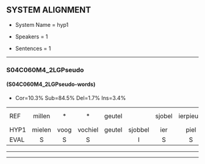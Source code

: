 
## SYSTEM ALIGNMENT

- System Name = hyp1

- Speakers = 1

- Sentences = 1

---

### S04C060M4_2LGPseudo

#### (S04C060M4_2LGPseudo-words)

- Cor=10.3%	Sub=84.5%	Del=1.7%	Ins=3.4%

|  |  |  |  |  |  |  |  |  |  |  |  |  |  |  |  |  |  |  |  |  |  |  |  |  |  |  |  |  |  |  |  |  |  |  |  |  |  |  |  |  |  |  |  |  |  |  |  |  |  |  |  |  |  |  |  |  |  |  |
|:--- |:---:|:---:|:---:|:---:|:---:|:---:|:---:|:---:|:---:|:---:|:---:|:---:|:---:|:---:|:---:|:---:|:---:|:---:|:---:|:---:|:---:|:---:|:---:|:---:|:---:|:---:|:---:|:---:|:---:|:---:|:---:|:---:|:---:|:---:|:---:|:---:|:---:|:---:|:---:|:---:|:---:|:---:|:---:|:---:|:---:|:---:|:---:|:---:|:---:|:---:|:---:|:---:|:---:|:---:|:---:|:---:|:---:|:---:|
| REF | millen | * | * | geutel |  | sjobel | ierpieuw | walaan | erke | haweel | saarweng | gevicht | eemde | * | * | * | orstalk | veten*(vetten) | *(gevouw) | * | * | * | * | nizung | * | fiewon | kneurem | * | vawaai | *(strelen) | * | zwieten | foetbans | oonste | muider | grijnken | * | * | * | prilsood | * | vloender | milste | * | * | veurder | kloeien | ulen |  | * | * | * | * | ijpo | menuur | spreikje | hiffreeuw | * |
| HYP1 | mielen | voog | vochiel | geutel | sjobbel | ier | piel | wallan | irke | henweel | sarwen | gevicht | inde | webuit | or | osta | ostelk | witte | gefouw | vuureband | neeu | nie | nesing | sun | feo | kneem | va | vanway | strillen | zweteren | zweten | voet | bons | unste | muider |  | gren | kin | schieltang | prilut | fndre | gundar | milste | v | voor | vurder | loeien | ulen | o | oor | ponk | schu | schoding | eppe | menuur | sprekje | hifvre | mooin |
| EVAL | S | S | S |  | I | S | S | S | S | S | S |  | S | S | S | S | S | S | S | S | S | S | S | S | S | S | S | S | S | S | S | S | S | S |  | D | S | S | S | S | S | S |  | S | S | S | S |  | I | S | S | S | S | S |  | S | S | S |
---

---
